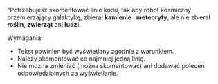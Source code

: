 "Potrzebujesz skomentować linie kodu, tak aby robot kosmiczny przemierzający galaktykę,
zbierał **kamienie** i **meteoryty**, ale nie zbierał **roślin**, **zwierząt** ani **ludzi**.

Wymagania:
- Tekst powinien być wyświetlany zgodnie z warunkiem.
- Należy skomentować co najmniej jedną linię.
- Nie można zmieniać (można skomentować) ani dodawać poleceń odpowiedzialnych za wyświetlanie.



